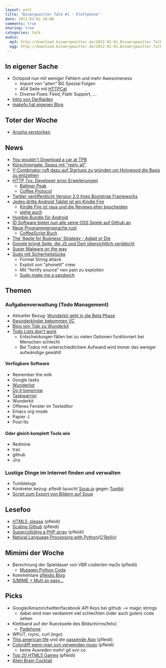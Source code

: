```yaml
---
layout: post
title: "Binärgewitter Talk #1 - Klettphone"
date: 2012-02-02 16:00
comments: true
sharing: true
categories: talk
audio:
  mp3: http://download.binaergewitter.de/2012-02-01.Binaergewitter.Talk.1.mp3
  ogg: http://download.binaergewitter.de/2012-02-01.Binaergewitter.Talk.1.ogg
---
```

## In eigener Sache
- Octopod nun mit weniger Fehlern und mehr Awesomeness
    * Import von "alten" BG Spezial Folgen
    * 404 Seite mit [HTTPCat]( http://httpcats.herokuapp.com/ )
    * Diverse Fixes: Feed, Flattr Support, ...
- [Intro von DerRaiden](http://twitter.com/DerRaiden )
- [makefu hat eigenen Blog]( http://euer.krebsco.de )

## Toter der Woche
- [Arusha verstorben](http://www.vienna.at/tiergarten-schoenbrunn-giraffen-baby-arusha-verstorben/3155529)

## News
- [You wouldn't Download a car at TPB]( http://www.techthefuture.com/3d-printer/the-pirate-bay-offers-physical-objects-for-download/ )
- [Kürschnergate: Spass mit "reply all"]( http://netzpolitik.org/2012/spas-im-bundestag-das-kurschnergate/ )
- [Y-Combinator ruft dazu auf Startups zu gründen um Holywood die Basis zu entziehen]( http://ycombinator.com/rfs9.html )
- [HTTP 7xx: Developer error Erweiterungen]( https://github.com/joho/7XX-rfc )
    * [Ballmer Peak]( http://xkcd.com/323/ )
    * [Coffee Protocol](http://www.ietf.org/rfc/rfc2324.txt )
- [Twitter veröffentlicht Version 2.0 ihres Bootstrap Frameworks]( http://twitter.github.com/bootstrap/ )
- [Jedes dritte Android Tablet ist ein Kindle Fire]( http://www.heise.de/mobil/meldung/Jedes-dritte-Android-Tablet-ist-ein-Kindle-Fire-1425318.html )
    * [Kindle Fire ist raus und die Reviews eher bescheiden]( http://www.faz.net/aktuell/wirtschaft/tablet-computer-vernichtende-kritik-an-amazons-kindle-fire-11559924.html )
    * [siehe auch]( http://www.marco.org/2011/12/02/kindle-touch-vs-nook-simple-touch-kobo-touch-kindle-4 )
- [Humble Bundle für Android](http://bit.ly/zDfGaY )
- [ID Software bietet nun alle seine OSS Spiele auf Github an]( https://github.com/id-Software )
- [Neue Programmiersprache rust]( http://www.heise.de/newsticker/meldung/Mozilla-praesentiert-Programmiersprache-Rust-1421145.html )
    * [CoffeeScript Buch]( http://arcturo.github.com/library/coffeescript/ )
- [The 'Apple for Business' Strategy - Adapt or Die](http://www.networkworld.com/columnists/2012/013112-macworld-apple-shops.html )
- [Google bringt Seite, die JS und Dart übersichtlich vergleicht]( http://synonym.dartlang.org/ )
- [Super Malware on the way](http://www.darknet.org.uk/2012/01/super-powered-malware-sandwiches-found-in-the-wild-frankenmalware/ )
- [Sudo mit Sicherheitslücke]( http://www.heise.de/newsticker/meldung/sudo-Schwachstelle-macht-User-zu-Admins-1425053.html )
    * Format String attack
    * Exploit von "phonelit" crew
    * Mit "fortify source" nen pain zu exploiten
    * [Sudo make me a sandwich]( http://img694.imageshack.us/img694/7665/sandwichi.png )

## Themen
### Aufgabenverwaltung (Todo Management)
- Aktueller Bezug: [Wunderkit geht in die Beta Phase]( http://www.golem.de/1201/89110.html )
- [6wunderkinder bekommen VC]( http://t3n.de/news/6wunderkinder-erhalten-42-millionen-dollar-finanzspritze-343513/ )
- [Blog von Tobi zu Wunderkit](http://dbudwm.wordpress.com/2012/01/28/erster-blick-aufs-wunderkit/ )
- [Todo Lists don't work]( http://blogs.hbr.org/cs/2012/01/to-do_lists_dont_work.html )
    * Entscheidungen fällen bei zu vielen Optionen funktioniert bei Menschen schlecht
    * Bei Todos mit unterschiedlichem Aufwand wird immer das weniger aufwändige gewählt

#### Verfügbare Software
* Remember the milk 
* Google tasks
* [Wunderlist]( http://www.wunderlist.com/ )
* [Do it tomorrow]( http://tomorrow.do/ )
* [Taskwarrior]( http://taskwarrior.org/projects/show/taskwarrior )
* Wunderkit
* Offenes Fenster im Texteditor
* Emacs org-mode
* Papier :)
* Post-Its

#### Oder gleich komplett Tools wie
* Redmine
* trac
* github
* Jira

### Lustige Dinge im Internet finden und verwalten
- Tumblelogs
- Konkreter bezug: pfleidi tauscht [Soup.io]( http://soup.roothausen.de ) gegen [Tumblr]( http://pfleidi.tumblr.com )
- [Script zum Export von Bildern auf Soup]( http://bl0rg.net/~neingeist/soup-backup  )

## Lesefoo
- [HTML5, please]( http://html5please.us/ ) (pfleidi)
- [Scaling Github]( http://speakerdeck.com/u/holman/p/scaling-github ) (pfleidi)
- [Supercolliding a PHP array]( http://nikic.github.com/2011/12/28/Supercolliding-a-PHP-array.html ) (pfleidi)
- [Natural Language Processing with Python(O'Reilly)](http://www.nltk.org/book?= )

## Mimimi der Woche
- Berechnung der Spieldauer von VBR codierten mp3s (pfleidi)
    * [Mutagen Python Code]( http://code.google.com/p/mutagen/ )
- Kommentare [pfleidis Blog]( http://blog.roothausen.de/ )
- [S/MIME + Mutt so easy...](http://euer.krebsco.de/blog/2012/02/01/smime-and-mutt/ )

## Picks
- Google/Amazon/twitter/facebook API Keys bei github --> magic strings
    * dabei wird man verdammt viel schlechten (oder auch guten) code sehen
- Klettband auf der Rueckseite des Bildschirms(felix)
    - [Padphone]( http://www.youtube.com/watch?v=Z2ANnpHnUrc )
- WPUT, rsync, curl (ingo)
- [This american life]( http://www.thisamericanlife.org/ ) und die [passende App]( http://itunes.apple.com/de/app/this-american-life/id348530331?mt=8 ) (pfleidi)
- [Colordiff wenn man svn verwenden muss]( http://colordiff.sourceforge.net/ ) (pfleidi)
    - keine Ausreden mehr! git svn co
- [Top 20 HTML5 Games]( http://www.netmagazine.com/features/top-20-html5-games ) (pfleidi)
- [Alien Brain Cocktail](http://latinrapper.com/blogs/?p=1893 )

